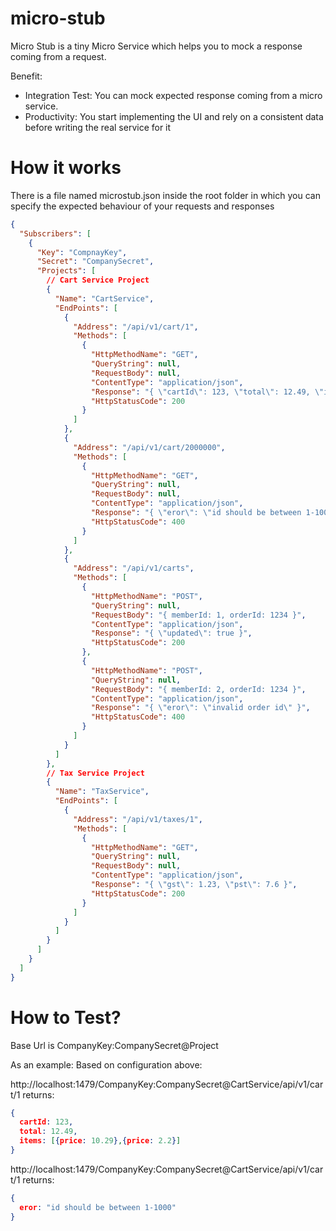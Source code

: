 # micro-stub

Micro Stub is a tiny Micro Service which helps you to mock a response coming from a request.

Benefit:

* Integration Test: You can mock expected response coming from a micro service.
* Productivity: You start implementing the UI and rely on a consistent data before writing the real service for it

# How it works

There is a file named microstub.json inside the root folder in which you can specify the expected behaviour of your requests and responses

```json
{
  "Subscribers": [
    {
      "Key": "CompnayKey",
      "Secret": "CompanySecret",
      "Projects": [
        // Cart Service Project
        {
          "Name": "CartService",
          "EndPoints": [
            {
              "Address": "/api/v1/cart/1",
              "Methods": [
                {
                  "HttpMethodName": "GET",
                  "QueryString": null,
                  "RequestBody": null,
                  "ContentType": "application/json",
                  "Response": "{ \"cartId\": 123, \"total\": 12.49, \"items\": [ { \"price\": 10.29 }, { \"price\": 2.20} ] }",
                  "HttpStatusCode": 200
                }
              ]
            },
            {
              "Address": "/api/v1/cart/2000000",
              "Methods": [
                {
                  "HttpMethodName": "GET",
                  "QueryString": null,
                  "RequestBody": null,
                  "ContentType": "application/json",
                  "Response": "{ \"eror\": \"id should be between 1-1000\" }",
                  "HttpStatusCode": 400
                }
              ]
            },
            {
              "Address": "/api/v1/carts",
              "Methods": [
                {
                  "HttpMethodName": "POST",
                  "QueryString": null,
                  "RequestBody": "{ memberId: 1, orderId: 1234 }",
                  "ContentType": "application/json",
                  "Response": "{ \"updated\": true }",
                  "HttpStatusCode": 200
                },
                {
                  "HttpMethodName": "POST",
                  "QueryString": null,
                  "RequestBody": "{ memberId: 2, orderId: 1234 }",
                  "ContentType": "application/json",
                  "Response": "{ \"eror\": \"invalid order id\" }",
                  "HttpStatusCode": 400
                }
              ]
            }
          ]
        },
        // Tax Service Project
        {
          "Name": "TaxService",
          "EndPoints": [
            {
              "Address": "/api/v1/taxes/1",
              "Methods": [
                {
                  "HttpMethodName": "GET",
                  "QueryString": null,
                  "RequestBody": null,
                  "ContentType": "application/json",
                  "Response": "{ \"gst\": 1.23, \"pst\": 7.6 }",
                  "HttpStatusCode": 200
                }
              ]
            }
          ]
        }
      ]
    }
  ]
}
```

# How to Test?

Base Url is CompanyKey:CompanySecret@Project

As an example:
Based on configuration above:

http://localhost:1479/CompanyKey:CompanySecret@CartService/api/v1/cart/1
returns: 
```json
{
  cartId: 123,
  total: 12.49,
  items: [{price: 10.29},{price: 2.2}]
}
```

http://localhost:1479/CompanyKey:CompanySecret@CartService/api/v1/cart/1
returns: 
```json
{ 
  eror: "id should be between 1-1000" 
}
```

